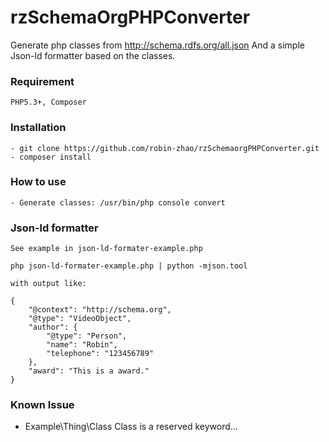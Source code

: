 rzSchemaOrgPHPConverter
==============================

Generate php classes from http://schema.rdfs.org/all.json
And a simple Json-ld formatter based on the classes.

### Requirement

    PHP5.3+, Composer

### Installation

    - git clone https://github.com/robin-zhao/rzSchemaorgPHPConverter.git 
    - composer install

### How to use

    - Generate classes: /usr/bin/php console convert

### Json-ld formatter

    See example in json-ld-formater-example.php

    php json-ld-formater-example.php | python -mjson.tool

    with output like:

    {
        "@context": "http://schema.org",
        "@type": "VideoObject",
        "author": {
            "@type": "Person",
            "name": "Robin",
            "telephone": "123456789"
        },
        "award": "This is a award."
    }


### Known Issue

  - Example\Thing\Class   Class is a reserved keyword... 